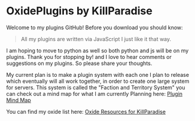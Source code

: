 # OxidePlugins by KillParadise
Welcome to my plugins GitHub! Before you download you should know:
>All my plugins are written via JavaScript
I just like it that way.

I am hoping to move to python as well so both python and js will be on my plugins. Thank you for stopping by! and I love to hear comments or suggestions on my plugins. So please share your thoughts. 

My current plan is to make a plugin system with each one I plan to release which eventually will all work together, in order to create one large system for servers. This system is called the "Faction and Territory System" you can check out a mind map for what I am currently Planning here: [Plugin Mind Map](http://mind42.com/public/c5d7c691-5155-4cf2-a556-8be1d1ea2de4 "Mind Map")

You can find my oxide list here: [Oxide Resources for KillParadise](http://forum.rustoxide.com/resources/authors/killparadise.49026/ "My Oxide Resources") 
